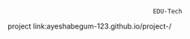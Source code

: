                                             EDU-Tech
project link:ayeshabegum-123.github.io/project-/
